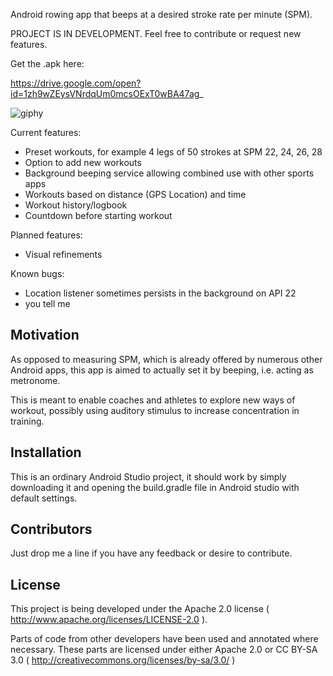 Android rowing app that beeps at a desired stroke rate per minute (SPM).

PROJECT IS IN DEVELOPMENT. Feel free to contribute or request new features.

Get the .apk here:

https://drive.google.com/open?id=1zh9wZEysVNrdqUm0mcsOExT0wBA47ag_

![giphy](https://media.giphy.com/media/l2QDTA6kVfu2mKRDa/giphy.gif)

Current features:
- Preset workouts, for example 4 legs of 50 strokes at SPM 22, 24, 26, 28
- Option to add new workouts
- Background beeping service allowing combined use with other sports apps
- Workouts based on distance (GPS Location) and time
- Workout history/logbook
- Countdown before starting workout

Planned features:
- Visual refinements

Known bugs:
- Location listener sometimes persists in the background on API 22
- you tell me

## Motivation

As opposed to measuring SPM, which is already offered by numerous other Android apps, this app is aimed to actually set it by beeping, i.e. acting as metronome.

This is meant to enable coaches and athletes to explore new ways of workout, possibly using auditory stimulus to increase concentration in training.

## Installation

This is an ordinary Android Studio project, it should work by simply downloading it and opening the build.gradle file in Android studio with default settings.

## Contributors

Just drop me a line if you have any feedback or desire to contribute.

## License

This project is being developed under the Apache 2.0 license ( http://www.apache.org/licenses/LICENSE-2.0 ).

Parts of code from other developers have been used and annotated where necessary. These parts are licensed under either Apache 2.0 or CC BY-SA 3.0 ( http://creativecommons.org/licenses/by-sa/3.0/ )
